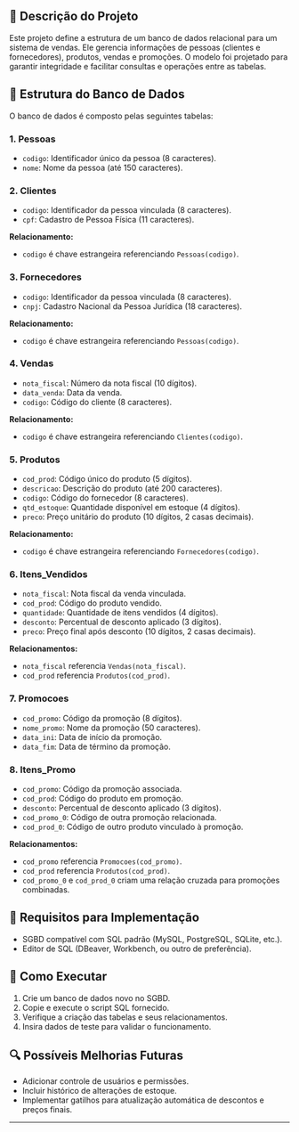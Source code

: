 ## 📌 Descrição do Projeto
Este projeto define a estrutura de um banco de dados relacional para um sistema de vendas. Ele gerencia informações de pessoas (clientes e fornecedores), produtos, vendas e promoções. O modelo foi projetado para garantir integridade e facilitar consultas e operações entre as tabelas.

## 📁 Estrutura do Banco de Dados
O banco de dados é composto pelas seguintes tabelas:

### 1. **Pessoas**
- `codigo`: Identificador único da pessoa (8 caracteres).
- `nome`: Nome da pessoa (até 150 caracteres).

### 2. **Clientes**
- `codigo`: Identificador da pessoa vinculada (8 caracteres).
- `cpf`: Cadastro de Pessoa Física (11 caracteres).

**Relacionamento:**
- `codigo` é chave estrangeira referenciando `Pessoas(codigo)`.

### 3. **Fornecedores**
- `codigo`: Identificador da pessoa vinculada (8 caracteres).
- `cnpj`: Cadastro Nacional da Pessoa Jurídica (18 caracteres).

**Relacionamento:**
- `codigo` é chave estrangeira referenciando `Pessoas(codigo)`.

### 4. **Vendas**
- `nota_fiscal`: Número da nota fiscal (10 dígitos).
- `data_venda`: Data da venda.
- `codigo`: Código do cliente (8 caracteres).

**Relacionamento:**
- `codigo` é chave estrangeira referenciando `Clientes(codigo)`.

### 5. **Produtos**
- `cod_prod`: Código único do produto (5 dígitos).
- `descricao`: Descrição do produto (até 200 caracteres).
- `codigo`: Código do fornecedor (8 caracteres).
- `qtd_estoque`: Quantidade disponível em estoque (4 dígitos).
- `preco`: Preço unitário do produto (10 dígitos, 2 casas decimais).

**Relacionamento:**
- `codigo` é chave estrangeira referenciando `Fornecedores(codigo)`.

### 6. **Itens_Vendidos**
- `nota_fiscal`: Nota fiscal da venda vinculada.
- `cod_prod`: Código do produto vendido.
- `quantidade`: Quantidade de itens vendidos (4 dígitos).
- `desconto`: Percentual de desconto aplicado (3 dígitos).
- `preco`: Preço final após desconto (10 dígitos, 2 casas decimais).

**Relacionamentos:**
- `nota_fiscal` referencia `Vendas(nota_fiscal)`.
- `cod_prod` referencia `Produtos(cod_prod)`.

### 7. **Promocoes**
- `cod_promo`: Código da promoção (8 dígitos).
- `nome_promo`: Nome da promoção (50 caracteres).
- `data_ini`: Data de início da promoção.
- `data_fim`: Data de término da promoção.

### 8. **Itens_Promo**
- `cod_promo`: Código da promoção associada.
- `cod_prod`: Código do produto em promoção.
- `desconto`: Percentual de desconto aplicado (3 dígitos).
- `cod_promo_0`: Código de outra promoção relacionada.
- `cod_prod_0`: Código de outro produto vinculado à promoção.

**Relacionamentos:**
- `cod_promo` referencia `Promocoes(cod_promo)`.
- `cod_prod` referencia `Produtos(cod_prod)`.
- `cod_promo_0` e `cod_prod_0` criam uma relação cruzada para promoções combinadas.

## 🔧 Requisitos para Implementação
- SGBD compatível com SQL padrão (MySQL, PostgreSQL, SQLite, etc.).
- Editor de SQL (DBeaver, Workbench, ou outro de preferência).

## 🚀 Como Executar
1. Crie um banco de dados novo no SGBD.
2. Copie e execute o script SQL fornecido.
3. Verifique a criação das tabelas e seus relacionamentos.
4. Insira dados de teste para validar o funcionamento.

## 🔍 Possíveis Melhorias Futuras
- Adicionar controle de usuários e permissões.
- Incluir histórico de alterações de estoque.
- Implementar gatilhos para atualização automática de descontos e preços finais.

---
